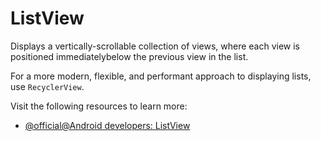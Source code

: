 # ListView

Displays a vertically-scrollable collection of views, where each view is positioned immediatelybelow the previous view in the list.

For a more modern, flexible, and performant approach to displaying lists, use `RecyclerView`.

Visit the following resources to learn more:

- [@official@Android developers: ListView](https://developer.android.com/reference/android/widget/ListView)
